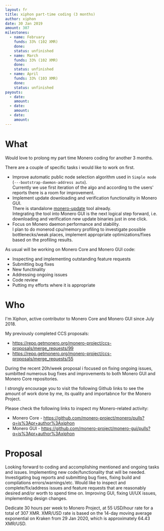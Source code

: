 ```yaml
---
layout: fr
title: xiphon part-time coding (3 months)
author: xiphon
date: 30 Jan 2019
amount: 307
milestones:
  - name: February
    funds: 33% (102 XMR)
    done:
    status: unfinished
  - name: March
    funds: 33% (102 XMR)
    done:
    status: unfinished
  - name: April
    funds: 33% (103 XMR)
    done:
    status: unfinished
payouts:
  - date:
    amount:
  - date:
    amount:
  - date:
    amount:
---
```


# What

Would love to prolong my part time Monero coding for another 3 months.  

There are a couple of specific tasks i would like to work on first.

* Improve automatic public node selection algorithm used in `Simple mode` (`---bootstrap-daemon-address auto`).  
  Currently we use first iteration of the algo and according to the users' reports there is a room for improvement.
* Implement update downloading and verification functionality in Monero GUI.  
  There is standalone [monero-update](https://github.com/moneromooo-monero/monero-update) tool already.  
  Integrating the tool into Monero GUI is the next logical step forward, i.e. downloading and verification new update binaries just in one click.
* Focus on Monero daemon performance and stability.  
  I plan to do monerod cpu/memory profiling to investigate possible bottlenecks/weak places, implement appropriate optimizations/fixes based on the profiling results.

As usual will be working on Monero Core and Monero GUI code:
* Inspecting and implementing outstanding feature requests
* Submitting bug fixes
* New functinality
* Addressing ongoing issues
* Code review
* Putting my efforts where it is appropriate

# Who

I'm Xiphon, active contributor to Monero Core and Monero GUI since July 2018.  

My previously completed CCS proposals: 
* https://repo.getmonero.org/monero-project/ccs-proposals/merge_requests/99
* https://repo.getmonero.org/monero-project/ccs-proposals/merge_requests/55  

During the recent 20h/week proposal i focused on fixing ongoing issues, sumbitted numerous bug fixes and improvements to both Monero GUI and Monero Core repositories.

I strongly encourage you to visit the following Github links to see the amount of work done by me, its quality and importabnce for the Monero Project.

Please check the following links to inspect my Monero-related activity:  
- Monero Core - https://github.com/monero-project/monero/pulls?q=is%3Apr+author%3Axiphon
- Monero GUI - https://github.com/monero-project/monero-gui/pulls?q=is%3Apr+author%3Axiphon

# Proposal

Looking forward to coding and accomplishing mentioned and ongoing tasks and issues. Implementing new code/functionality that will be needed. Investigating bug reports and submitting bug fixes, fixing build and compilations errors/warnings/etc. Would like to inspect and complete/fix/address issues and feature requests that are reasonably desired and/or worth to spend time on. Improving GUI, fixing UI/UX issues, implementing design changes.

Dedicate 30 hours per week to Monero Project, at 55 USD/hour rate for a total of 307 XMR. XMR/USD rate is based on the 14-day moving average exponential on Kraken from 29 Jan 2020, which is approximately 64.43 XMR/USD.
